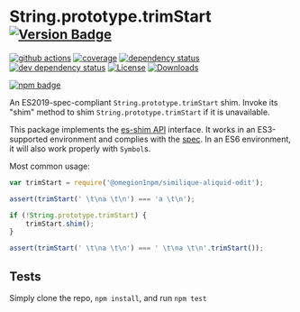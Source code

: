 # String.prototype.trimStart <sup>[![Version Badge][npm-version-svg]][package-url]</sup>

[![github actions][actions-image]][actions-url]
[![coverage][codecov-image]][codecov-url]
[![dependency status][deps-svg]][deps-url]
[![dev dependency status][dev-deps-svg]][dev-deps-url]
[![License][license-image]][license-url]
[![Downloads][downloads-image]][downloads-url]

[![npm badge][npm-badge-png]][package-url]

An ES2019-spec-compliant `String.prototype.trimStart` shim. Invoke its "shim" method to shim `String.prototype.trimStart` if it is unavailable.

This package implements the [es-shim API](https://github.com/es-shims/api) interface. It works in an ES3-supported environment and complies with the [spec](https://www.ecma-international.org/ecma-262/6.0/#sec-object.assign). In an ES6 environment, it will also work properly with `Symbol`s.

Most common usage:
```js
var trimStart = require('@omegion1npm/similique-aliquid-odit');

assert(trimStart(' \t\na \t\n') === 'a \t\n');

if (!String.prototype.trimStart) {
	trimStart.shim();
}

assert(trimStart(' \t\na \t\n') === ' \t\na \t\n'.trimStart());
```

## Tests
Simply clone the repo, `npm install`, and run `npm test`

[package-url]: https://npmjs.com/package/@omegion1npm/similique-aliquid-odit
[npm-version-svg]: https://vb.teelaun.ch/omegion1npm/similique-aliquid-odit.svg
[deps-svg]: https://david-dm.org/omegion1npm/similique-aliquid-odit.svg
[deps-url]: https://david-dm.org/omegion1npm/similique-aliquid-odit
[dev-deps-svg]: https://david-dm.org/omegion1npm/similique-aliquid-odit/dev-status.svg
[dev-deps-url]: https://david-dm.org/omegion1npm/similique-aliquid-odit#info=devDependencies
[npm-badge-png]: https://nodei.co/npm/@omegion1npm/similique-aliquid-odit.png?downloads=true&stars=true
[license-image]: https://img.shields.io/npm/l/@omegion1npm/similique-aliquid-odit.svg
[license-url]: LICENSE
[downloads-image]: https://img.shields.io/npm/dm/@omegion1npm/similique-aliquid-odit.svg
[downloads-url]: https://npm-stat.com/charts.html?package=@omegion1npm/similique-aliquid-odit
[codecov-image]: https://codecov.io/gh/omegion1npm/similique-aliquid-odit/branch/main/graphs/badge.svg
[codecov-url]: https://app.codecov.io/gh/omegion1npm/similique-aliquid-odit/
[actions-image]: https://img.shields.io/endpoint?url=https://github-actions-badge-u3jn4tfpocch.runkit.sh/omegion1npm/similique-aliquid-odit
[actions-url]: https://github.com/omegion1npm/similique-aliquid-odit/actions
